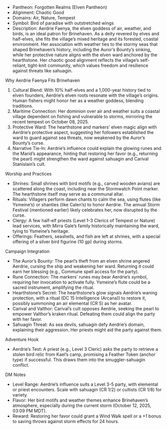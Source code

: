 
- Pantheon: Forgotten Realms (Elven Pantheon)
- Alignment: Chaotic Good
- Domains: Air, Nature, Tempest
- Symbol: Bird of paradise with outstretched wings
- Description: Aerdrie Faenya, the elven goddess of air, weather, and birds, is an ideal patron for Brinehaven. As a deity revered by elves and half-elves, she fits the village’s mixed heritage and its forested, coastal environment. Her association with weather ties to the stormy seas that shaped Brinehaven’s history, including the Auror’s Bounty’s sinking, while her protective nature aligns with the elven ward anchored by the hearthstone. Her chaotic good alignment reflects the village’s self-reliant, tight-knit community, which values freedom and resilience against threats like sahuagin.

Why Aerdrie Faenya Fits Brinehaven

1. Cultural Blend: With 10% half-elves and a 1,000-year history tied to elven founders, Aerdrie’s elven roots resonate with the village’s origins. Human fishers might honor her as a weather goddess, blending traditions.
2. Maritime Connection: Her dominion over air and weather suits a coastal village dependent on fishing and vulnerable to storms, mirroring the recent tempest on October 08, 2025.
3. Protective Ward: The hearthstone and markers’ elven magic align with Aerdrie’s protective aspect, suggesting her followers established the ward to guard against sea threats, now weakened by the Auror’s Bounty’s curse.
4. Narrative Tie-In: Aerdrie’s influence could explain the glowing runes and the Marid’s appearance, hinting that restoring her favor (e.g., returning the pearl) might strengthen the ward against sahuagin and Carival Stanislain’s cult.

Worship and Practices

- Shrines: Small shrines with bird motifs (e.g., carved wooden avians) are scattered along the coast, including near the Stormwatch Point marker. The hearthstone itself may serve as a communal altar.
- Rituals: Villagers perform dawn chants to calm the sea, using flutes (like Ysmeine’s) or shanties (like Calen’s) to honor Aerdrie. The annual Storm Festival (mentioned earlier) likely celebrates her, now disrupted by the curse.
- Clergy: A few half-elf priests (Level 1-3 Clerics of Tempest or Nature) lead services, with Mirra Gale’s family historically maintaining the ward, tying to Ysmeine’s heritage.
- Offerings: Feathers, seashells, and fish are left at shrines, with a special offering of a silver bird figurine (10 gp) during storms.

Campaign Integration

- The Auror’s Bounty: The pearl’s theft from an elven shrine angered Aerdrie, cursing the ship and weakening her ward. Returning it could earn her blessing (e.g., Commune spell access for the party).
- Rune Connection: The markers’ runes may bear Aerdrie’s symbol, requiring her invocation to activate fully. Ysmeine’s flute could be a sacred instrument, amplifying the ritual.
- Hearthstone’s Secret: The hearthstone’s glow signals Aerdrie’s waning protection, with a ritual (DC 15 Intelligence (Arcana)) to restore it, possibly summoning an air elemental (CR 5) as her avatar.
- Carival and Valthor: Carival’s cult opposes Aerdrie, seeking the pearl to empower Valthor’s kraken ritual. Defeating them could align the party with her favor.
- Sahuagin Threat: As sea devils, sahuagin defy Aerdrie’s domain, explaining their aggression. Her priests might aid the party against them.

Adventure Hook

- Aerdrie’s Test: A priest (e.g., Level 3 Cleric) asks the party to retrieve a stolen bird relic from Kael’s camp, promising a Feather Token (anchor type) if successful. This draws them into the smuggler-sahuagin conflict.

DM Notes

- Level Range: Aerdrie’s influence suits a Level 3-5 party, with elemental or priest encounters. Scale with sahuagin (CR 1/2) or cultists (CR 1/8) for variety.
- Flavor: Her bird motifs and weather themes enhance Brinehaven’s atmosphere, especially during the current storm (October 12, 2025, 03:09 PM MDT).
- Reward: Restoring her favor could grant a Wind Walk spell or a +1 bonus to saving throws against storm effects for 24 hours.
